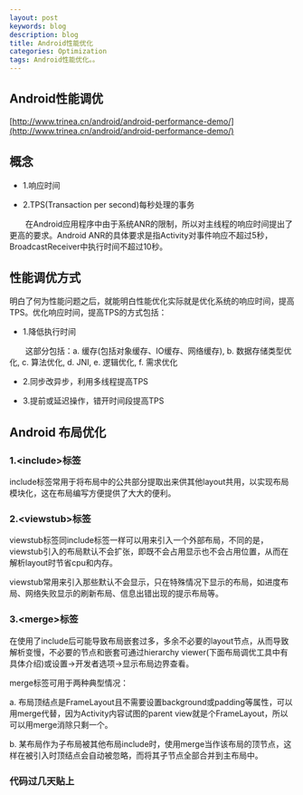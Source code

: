 ```yaml
---
layout: post
keywords: blog
description: blog
title: Android性能优化
categories: Optimization
tags: Android性能优化。。
---
```


## Android性能调优

[http://www.trinea.cn/android/android-performance-demo/](http://www.trinea.cn/android/android-performance-demo/)

## 概念

* 1.响应时间

* 2.TPS(Transaction per second)每秒处理的事务

&emsp;&emsp;在Android应用程序中由于系统ANR的限制，所以对主线程的响应时间提出了更高的要求。Android ANR的具体要求是指Activity对事件响应不超过5秒，BroadcastReceiver中执行时间不超过10秒。
 
## 性能调优方式
明白了何为性能问题之后，就能明白性能优化实际就是优化系统的响应时间，提高TPS。优化响应时间，提高TPS的方式包括：

* 1.降低执行时间

&emsp;&emsp;这部分包括：a. 缓存(包括对象缓存、IO缓存、网络缓存), b. 数据存储类型优化, c. 算法优化, d. JNI, e. 逻辑优化, f. 需求优化

* 2.同步改异步，利用多线程提高TPS

* 3.提前或延迟操作，错开时间段提高TPS


## Android 布局优化

###  1.<include\>标签
include标签常用于将布局中的公共部分提取出来供其他layout共用，以实现布局模块化，这在布局编写方便提供了大大的便利。

###  2.<viewstub\>标签
viewstub标签同include标签一样可以用来引入一个外部布局，不同的是，viewstub引入的布局默认不会扩张，即既不会占用显示也不会占用位置，从而在解析layout时节省cpu和内存。

viewstub常用来引入那些默认不会显示，只在特殊情况下显示的布局，如进度布局、网络失败显示的刷新布局、信息出错出现的提示布局等。

###  3.<merge\>标签
在使用了include后可能导致布局嵌套过多，多余不必要的layout节点，从而导致解析变慢，不必要的节点和嵌套可通过hierarchy viewer(下面布局调优工具中有具体介绍)或设置->开发者选项->显示布局边界查看。
 
merge标签可用于两种典型情况：

a.  布局顶结点是FrameLayout且不需要设置background或padding等属性，可以用merge代替，因为Activity内容试图的parent view就是个FrameLayout，所以可以用merge消除只剩一个。

b.  某布局作为子布局被其他布局include时，使用merge当作该布局的顶节点，这样在被引入时顶结点会自动被忽略，而将其子节点全部合并到主布局中。

### 代码过几天贴上